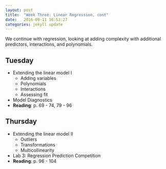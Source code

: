 ```yaml
---
layout: post
title:  "Week Three: Linear Regression, cont"
date:   2016-09-11 16:53:27
categories: jekyll update
---
```


We continue with regression, looking at adding complexity with additional
predictors, interactions, and polynomials.

## Tuesday
- Extending the linear model I
  - Adding variables
  - Polynomials
  - Interactions
  - Assessing fit
- Model Diagnostics
- **Reading**: p. 69 - 74, 79 - 96

## Thursday
- Extending the linear model II
  - Outliers
  - Transformations
  - Multicollinearity
- Lab 3: Regression Prediction Competition
- **Reading**: p. 96 - 104



